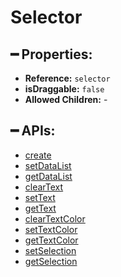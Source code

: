 # Selector

## ━ Properties:

* **Reference:** `selector`
* **isDraggable:** `false`
* **Allowed Children:** -

## ━ APIs:

* [create](createSelector.md)
* [setDataList](setSelectorDataList.md)
* [getDataList](getSelectorDataList.md)
* [clearText](clearSelectorText.md)
* [setText](setSelectorText.md)
* [getText](getSelectorText.md)
* [clearTextColor](clearSelectorTextColor.md)
* [setTextColor](setSelectorTextColor.md)
* [getTextColor](getSelectorTextColor.md)
* [setSelection](setSelectorSelection.md)
* [getSelection](getSelectorSelection.md)
